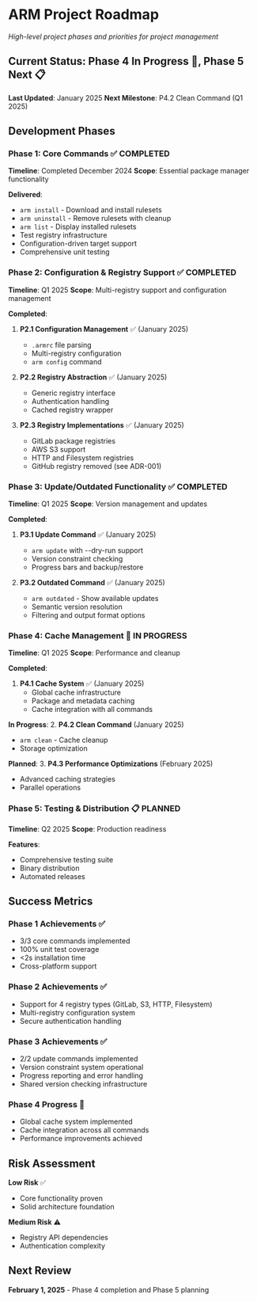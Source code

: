 # ARM Project Roadmap

*High-level project phases and priorities for project management*

## Current Status: Phase 4 In Progress 🚧, Phase 5 Next 📋

**Last Updated**: January 2025
**Next Milestone**: P4.2 Clean Command (Q1 2025)

## Development Phases

### Phase 1: Core Commands ✅ COMPLETED
**Timeline**: Completed December 2024
**Scope**: Essential package manager functionality

**Delivered**:
- `arm install` - Download and install rulesets
- `arm uninstall` - Remove rulesets with cleanup
- `arm list` - Display installed rulesets
- Test registry infrastructure
- Configuration-driven target support
- Comprehensive unit testing

### Phase 2: Configuration & Registry Support ✅ COMPLETED
**Timeline**: Q1 2025
**Scope**: Multi-registry support and configuration management

**Completed**:
1. **P2.1 Configuration Management** ✅ (January 2025)
   - `.armrc` file parsing
   - Multi-registry configuration
   - `arm config` command

2. **P2.2 Registry Abstraction** ✅ (January 2025)
   - Generic registry interface
   - Authentication handling
   - Cached registry wrapper

3. **P2.3 Registry Implementations** ✅ (January 2025)
   - GitLab package registries
   - AWS S3 support
   - HTTP and Filesystem registries
   - GitHub registry removed (see ADR-001)

### Phase 3: Update/Outdated Functionality ✅ COMPLETED
**Timeline**: Q1 2025
**Scope**: Version management and updates

**Completed**:
1. **P3.1 Update Command** ✅ (January 2025)
   - `arm update` with --dry-run support
   - Version constraint checking
   - Progress bars and backup/restore

2. **P3.2 Outdated Command** ✅ (January 2025)
   - `arm outdated` - Show available updates
   - Semantic version resolution
   - Filtering and output format options

### Phase 4: Cache Management 🚧 IN PROGRESS
**Timeline**: Q1 2025
**Scope**: Performance and cleanup

**Completed**:
1. **P4.1 Cache System** ✅ (January 2025)
   - Global cache infrastructure
   - Package and metadata caching
   - Cache integration with all commands

**In Progress**:
2. **P4.2 Clean Command** (January 2025)
   - `arm clean` - Cache cleanup
   - Storage optimization

**Planned**:
3. **P4.3 Performance Optimizations** (February 2025)
   - Advanced caching strategies
   - Parallel operations

### Phase 5: Testing & Distribution 📋 PLANNED
**Timeline**: Q2 2025
**Scope**: Production readiness

**Features**:
- Comprehensive testing suite
- Binary distribution
- Automated releases

## Success Metrics

### Phase 1 Achievements ✅
- 3/3 core commands implemented
- 100% unit test coverage
- <2s installation time
- Cross-platform support

### Phase 2 Achievements ✅
- Support for 4 registry types (GitLab, S3, HTTP, Filesystem)
- Multi-registry configuration system
- Secure authentication handling

### Phase 3 Achievements ✅
- 2/2 update commands implemented
- Version constraint system operational
- Progress reporting and error handling
- Shared version checking infrastructure

### Phase 4 Progress 🚧
- Global cache system implemented
- Cache integration across all commands
- Performance improvements achieved

## Risk Assessment

**Low Risk** ✅
- Core functionality proven
- Solid architecture foundation

**Medium Risk** ⚠️
- Registry API dependencies
- Authentication complexity

## Next Review
**February 1, 2025** - Phase 4 completion and Phase 5 planning
